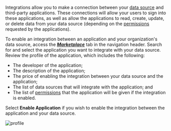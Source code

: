 Integrations allow you to make a connection between your [data source](/docs/dashboard/connecting-sources) and third-party applications. These connections will allow your users to sign into these applications, as well as allow the applications to read, create, update, or delete data from your data source (depending on the [permissions](/docs/dashboard/application-permissions-school) requested by the applications).

To enable an integration between an application and your organization's data source, access the [**_Marketplace_**](/docs/dashboard/marketplace) tab in the navigation header. Search for and select the application you want to integrate with your data source. Review the profile of the application, which includes the following:

-   The developer of the application;
-   The description of the application;
-   The price of enabling the integration between your data source and the application;
-   The list of data sources that will integrate with the application; and
-   The list of [permissions](/docs/dashboard/application-permissions-school) that the application will be given if the integration is enabled.

Select **Enable Application** if you wish to enable the integration between the application and your data source.

![profile](https://edlink.github.io/docs/media/dashboard/dev/school-integrations-profile.jpg)
